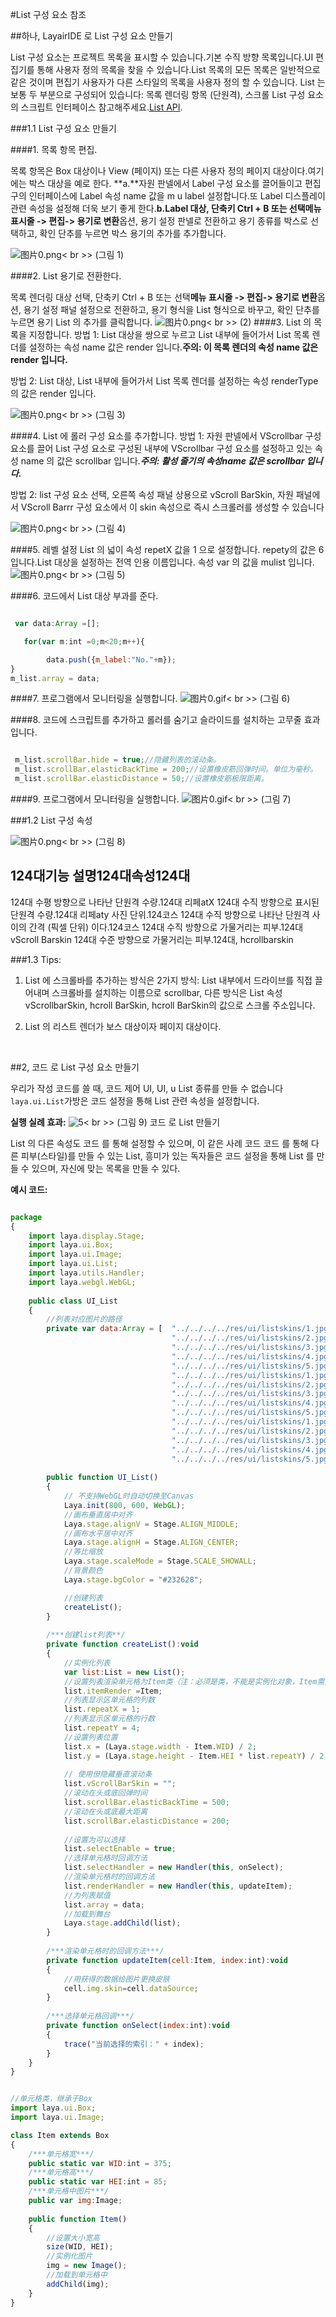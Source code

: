 #List 구성 요소 참조



##하나, LayairIDE 로 List 구성 요소 만들기

List 구성 요소는 프로젝트 목록을 표시할 수 있습니다.기본 수직 방향 목록입니다.UI 편집기를 통해 사용자 정의 목록을 찾을 수 있습니다.List 목록의 모든 목록은 일반적으로 같은 것이며 편집기 사용자가 다른 스타일의 목록을 사용자 정의 할 수 있습니다.
List 는 보통 두 부분으로 구성되어 있습니다: 목록 렌더링 항목 (단원격), 스크롤
List 구성 요소의 스크립트 인터페이스 참고해주세요.[List API](http://layaair.ldc.layabox.com/api/index.html?category=Core&class=laya.ui.List).



 



###1.1 List 구성 요소 만들기

####1. 목록 항목 편집.

목록 항목은 Box 대상이나 View (페이지) 또는 다른 사용자 정의 페이지 대상이다.여기에는 박스 대상을 예로 한다.
​**a.**자원 판넬에서 Label 구성 요소를 끌어들이고 편집구의 인터페이스에 Label 속성 name 값을 m u label 설정합니다.또 Label 디스플레이 관련 속성을 설정해 더욱 보기 좋게 한다.
​**b.**Label 대상, 단축키 Ctrl + B 또는 선택**메뉴 표시줄 -> 편집-> 용기로 변환**옵션, 용기 설정 판넬로 전환하고 용기 종류를 박스로 선택하고, 확인 단추를 누르면 박스 용기의 추가를 추가합니다.

​![图片0.png](img/1.png)< br >>
(그림 1)





 ####2. List 용기로 전환한다.

목록 렌더링 대상 선택, 단축키 Ctrl + B 또는 선택**메뉴 표시줄 -> 편집-> 용기로 변환**옵션, 용기 설정 패널 설정으로 전환하고, 용기 형식을 List 형식으로 바꾸고, 확인 단추를 누르면 용기 List 의 추가를 클릭합니다.
​![图片0.png](img/2.png)< br >>
(2)
####3. List 의 목록을 지정합니다.
방법 1: List 대상을 쌍으로 누르고 List 내부에 들어가서 List 목록 렌더를 설정하는 속성 name 값은 render 입니다.**주의: 이 목록 렌더의 속성 name 값은 render 입니다.**

방법 2: List 대상, List 내부에 들어가서 List 목록 렌더를 설정하는 속성 renderType 의 값은 render 입니다.


​![图片0.png](img/3.png)< br >>
(그림 3)

####4. List 에 롤러 구성 요소를 추가합니다.
방법 1: 자원 판넬에서 VScrollbar 구성 요소를 끌어 List 구성 요소로 구성된 내부에 VScrollbar 구성 요소를 설정하고 있는 속성 name 의 값은 scrollbar 입니다.***주의: 활성 줄기의 속성name 값은 scrollbar 입니다.***

방법 2: list 구성 요소 선택, 오른쪽 속성 패널 상용으로 vScroll BarSkin, 자원 패널에서 VScroll Barrr 구성 요소에서 이 skin 속성으로 즉시 스크롤러를 생성할 수 있습니다

​![图片0.png](img/4.png)< br >>
(그림 4)

####5. 레벨 설정 List 의 넓이
속성 repetX 값을 1 으로 설정합니다. repety의 값은 6입니다.List 대상을 설정하는 전역 인용 이름입니다. 속성 var 의 값을 mulist 입니다.
​![图片0.png](img/5.png)< br >>
(그림 5)

####6. 코드에서 List 대상 부과를 준다.



```javascript

 var data:Array =[];

   for(var m:int =0;m<20;m++){

        data.push({m_label:"No."+m});
}
m_list.array = data;
```



####7. 프로그램에서 모니터링을 실행합니다.
​![图片0.gif](gif/1.gif)< br >>
(그림 6)

####8. 코드에 스크립트를 추가하고 롤러를 숨기고 슬라이드를 설치하는 고무줄 효과입니다.

```javascript

 m_list.scrollBar.hide = true;//隐藏列表的滚动条。
 m_list.scrollBar.elasticBackTime = 200;//设置橡皮筋回弹时间。单位为毫秒。
 m_list.scrollBar.elasticDistance = 50;//设置橡皮筋极限距离。
```


####9. 프로그램에서 모니터링을 실행합니다.
​![图片0.gif](gif/2.gif)< br >>
(그림 7)


###1.2 List 구성 속성

​![图片0.png](img/6.png)< br >>
(그림 8)

124대**기능 설명**124대**속성**124대
------------------------------------------------------------------------------------------------------------------------------------------------------------------------------------------------------------
124대 수평 방향으로 나타난 단원격 수량.124대 리페atX
124대 수직 방향으로 표시된 단원격 수량.124대 리페aty
사진 단위.124코스
124대 수직 방향으로 나타난 단원격 사이의 간격 (픽셀 단위) 이다.124코스
124대 수직 방향으로 가물거리는 피부.124대 vScroll Barskin
124대 수준 방향으로 가물거리는 피부.124대, hcrollbarskin



  



###1.3 Tips:

1. List 에 스크롤바를 추가하는 방식은 2가지 방식: List 내부에서 드라이브를 직접 끌어내며 스크롤바를 설치하는 이름으로 scrollbar, 다른 방식은 List 속성 vScrollbarSkin, hcroll BarSkin, hcroll BarSkin의 값으로 스크롤 주소입니다.

2. List 의 리스트 렌더가 보스 대상이자 페이지 대상이다.

​


##2, 코드 로 List 구성 요소 만들기

우리가 작성 코드를 쓸 때, 코드 제어 UI, UI, u List 종류를 만들 수 없습니다`laya.ui.List`가방은 코드 설정을 통해 List 관련 속성을 설정합니다.

**실행 실례 효과:**
​![5](gif/3.gif)< br >>
(그림 9) 코드 로 List 만들기

List 의 다른 속성도 코드 를 통해 설정할 수 있으며, 이 같은 사례 코드 코드 를 통해 다른 피부(스타일)를 만들 수 있는 List, 흥미가 있는 독자들은 코드 설정을 통해 List 를 만들 수 있으며, 자신에 맞는 목록을 만들 수 있다.

**예시 코드:**


```javascript

package
{
	import laya.display.Stage;
	import laya.ui.Box;
	import laya.ui.Image;
	import laya.ui.List;
	import laya.utils.Handler;
	import laya.webgl.WebGL;
	
	public class UI_List
	{
		//列表对应图片的路径
		private var data:Array = [  "../../../../res/ui/listskins/1.jpg",
									"../../../../res/ui/listskins/2.jpg",
									"../../../../res/ui/listskins/3.jpg",
									"../../../../res/ui/listskins/4.jpg",
									"../../../../res/ui/listskins/5.jpg",
									"../../../../res/ui/listskins/1.jpg",
									"../../../../res/ui/listskins/2.jpg",
									"../../../../res/ui/listskins/3.jpg",
									"../../../../res/ui/listskins/4.jpg",
									"../../../../res/ui/listskins/5.jpg",
									"../../../../res/ui/listskins/1.jpg",
									"../../../../res/ui/listskins/2.jpg",
									"../../../../res/ui/listskins/3.jpg",
									"../../../../res/ui/listskins/4.jpg",
									"../../../../res/ui/listskins/5.jpg"];
		
		public function UI_List()
		{
			// 不支持WebGL时自动切换至Canvas
			Laya.init(800, 600, WebGL);
			//画布垂直居中对齐
			Laya.stage.alignV = Stage.ALIGN_MIDDLE;
			//画布水平居中对齐
			Laya.stage.alignH = Stage.ALIGN_CENTER;
			//等比缩放
			Laya.stage.scaleMode = Stage.SCALE_SHOWALL;
			//背景颜色
			Laya.stage.bgColor = "#232628";

			//创建列表
			createList();			
		}
		
		/***创建list列表**/
		private function createList():void
		{
			//实例化列表
			var list:List = new List();
			//设置列表渲染单元格为Item类（注：必须是类，不能是实例化对象，Item需类继承于Box）
			list.itemRender =Item;
			//列表显示区单元格的列数
			list.repeatX = 1;
			//列表显示区单元格的行数
			list.repeatY = 4;
			//设置列表位置
			list.x = (Laya.stage.width - Item.WID) / 2;
			list.y = (Laya.stage.height - Item.HEI * list.repeatY) / 2;
			
			// 使用但隐藏垂直滚动条
			list.vScrollBarSkin = "";
			//滚动在头或底回弹时间
			list.scrollBar.elasticBackTime = 500;
			//滚动在头或底最大距离
			list.scrollBar.elasticDistance = 200;
			
			//设置为可以选择
			list.selectEnable = true;
			//选择单元格时回调方法
			list.selectHandler = new Handler(this, onSelect);
			//渲染单元格时的回调方法
			list.renderHandler = new Handler(this, updateItem);
			//为列表赋值
			list.array = data;
			//加载到舞台
			Laya.stage.addChild(list);
		}
		
		/***渲染单元格时的回调方法***/
		private function updateItem(cell:Item, index:int):void 
		{
			//用获得的数据给图片更换皮肤
			cell.img.skin=cell.dataSource;
		}
		
		/***选择单元格回调***/
		private function onSelect(index:int):void
		{
			trace("当前选择的索引：" + index);
		}
	}
}


//单元格类，继承于Box
import laya.ui.Box;
import laya.ui.Image;

class Item extends Box
{
	/***单元格宽***/
	public static var WID:int = 375;
	/***单元格高***/
	public static var HEI:int = 85;
	/***单元格中图片***/
	public var img:Image;
	
	public function Item()
	{
		//设置大小宽高
		size(WID, HEI);
		//实例化图片
		img = new Image();
		//加载到单元格中
		addChild(img);
	}
}

```


